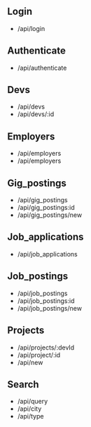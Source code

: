 ## Login

- /api/login

## Authenticate

- /api/authenticate

## Devs

- /api/devs
- /api/devs/:id

## Employers

- /api/employers
- /api/employers

## Gig_postings

- /api/gig_postings
- /api/gig_postings:id
- /api/gig_postings/new

## Job_applications

- /api/job_applications

## Job_postings

- /api/job_postings
- /api/job_postings:id
- /api/job_postings/new

## Projects

- /api/projects/:devId
- /api/project/:id
- /api/new

## Search

- /api/query
- /api/city
- /api/type
